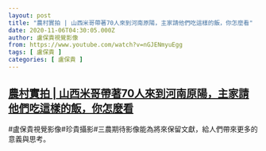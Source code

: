```yaml
---
layout: post
title: "農村實拍 | 山西米哥帶著70人來到河南原陽，主家請他們吃這樣的飯，你怎麼看"
date: 2020-11-06T04:30:05.000Z
author: 盧保貴視覺影像
from: https://www.youtube.com/watch?v=nGJENmyuEgg
tags: [ 盧保貴 ]
categories: [ 盧保貴 ]
---
```

<!--1604637005000-->
[農村實拍 | 山西米哥帶著70人來到河南原陽，主家請他們吃這樣的飯，你怎麼看](https://www.youtube.com/watch?v=nGJENmyuEgg)
------

<div>
#盧保貴視覺影像#珍貴攝影#三農期待影像能為將來保留文獻，給人們帶來更多的意義與思考。
</div>
